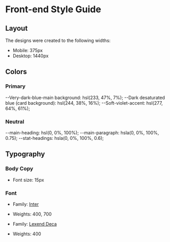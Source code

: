 # Front-end Style Guide

## Layout

The designs were created to the following widths:

- Mobile: 375px
- Desktop: 1440px

## Colors

### Primary

--Very-dark-blue-main background: hsl(233, 47%, 7%);
--Dark desaturated blue (card background): hsl(244, 38%, 16%);
--Soft-violet-accent: hsl(277, 64%, 61%);

### Neutral

--main-heading: hsl(0, 0%, 100%);
--main-paragraph: hsla(0, 0%, 100%, 0.75);
--stat-headings: hsla(0, 0%, 100%, 0.6);

## Typography

### Body Copy

- Font size: 15px

### Font

- Family: [Inter](https://fonts.google.com/specimen/Inter)
- Weights: 400, 700

- Family: [Lexend Deca](https://fonts.google.com/specimen/Lexend+Deca)
- Weights: 400
